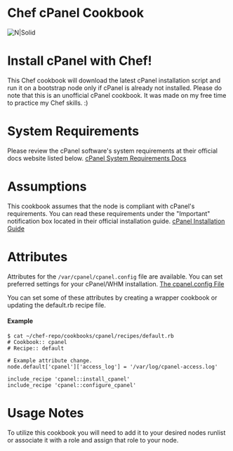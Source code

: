 # Chef cPanel Cookbook
![N|Solid](https://i.imgur.com/9j0kABa.png)
# Install cPanel with Chef!
This Chef cookbook will download the latest cPanel installation script and run it on a bootstrap node only if cPanel is already not installed. Please do note that this is an unofficial cPanel cookbook. It was made on my free time to practice my Chef skills. :)
# System Requirements
Please review the cPanel software's system requirements at their official docs website listed below. 
[cPanel System Requirements Docs](https://documentation.cpanel.net/display/70Docs/Installation+Guide+-+System+Requirements#InstallationGuide-SystemRequirements-Operatingsystems)
# Assumptions
This cookbook assumes that the node is compliant with cPanel's requirements. You can read these requirements under the "Important" notification box located in their official installation guide.
[cPanel Installation Guide](https://documentation.cpanel.net/display/70Docs/Installation+Guide)
# Attributes
Attributes for the `/var/cpanel/cpanel.config` file are available. You can set preferred settings for your cPanel/WHM installation.
[The cpanel.config File](https://documentation.cpanel.net/display/70Docs/The+cpanel.config+File)

You can set some of these attributes by creating a wrapper cookbook or updating the default.rb recipe file.
#### Example
```
$ cat ~/chef-repo/cookbooks/cpanel/recipes/default.rb
# Cookbook:: cpanel
# Recipe:: default

# Example attribute change.
node.default['cpanel']['access_log'] = '/var/log/cpanel-access.log'

include_recipe 'cpanel::install_cpanel'
include_recipe 'cpanel::configure_cpanel'
```

# Usage Notes
To utilize this cookbook you will need to add it to your desired nodes runlist or associate it with a role and assign that role to your node.
